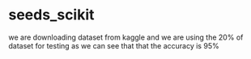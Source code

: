 # seeds_scikit
we are downloading dataset from kaggle and we are using the 20% of dataset for testing
as we can see that that the accuracy is 95% 
